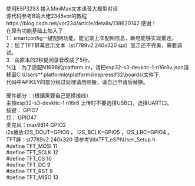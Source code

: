 使用ESP32S3 接入MiniMax文本语音大模型对话\
源代码参考B站大佬2345vor的教程https://blog.csdn.net/vor234/article/details/138620142  感谢！\
在原有功能基础上加入了\
1：smartconfig一键配网功能，能记录上次配网信息，断电能够实现重连。\
2：加了TFT屏幕显示文本（st7789v2 240x320 spi）显示还不完美，需要调试。\
3：由原本的2秒提问录音改成了5秒。\
%注：为了适配N16R8的platform.ini，请把esp32-s3-devkitc-1-n16r8v.json请移至C:\Users\**\.platformio\platforms\espressif32\boards\文件下. \
     代码中APIKEY的部分经过处理请勿照搬，请自己申请后替换。\
\
硬件部分：（根据需要自己更换接线）\
主控esp32-s3-devkitc-1 n16r8 上传时不要选择USB口，选择UART口。\
按键： GPIO7\
灯：  GPIO47\
麦克风：max9814 GPIO2 \
i2s播放:I2S_DOUT=GPIO6 ， I2S_BCLK=GPIO5  ，I2S_LRC=GPIO4  。\
TFT屏：st7789v2 240x320 请参考\lib\TFT_eSPI\User_Setup.h\
#define TFT_MOSI 11\
#define TFT_SCLK 12\
#define TFT_CS   10  \
#define TFT_DC    9  \
#define TFT_RST   8 \
#define TFT_MISO 13 
